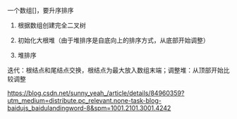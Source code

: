 一个数组[]，要升序排序

1. 根据数组创建完全二叉树
2. 初始化大根堆（由于堆排序是自底向上的排序方式，从底部开始调整）

3. 堆排序

迭代：根结点和尾结点交换，根结点为最大放入数组末端；调整堆：从顶部开始比较调整

https://blog.csdn.net/sunny_yeah_/article/details/84960359?utm_medium=distribute.pc_relevant.none-task-blog-baidujs_baidulandingword-8&spm=1001.2101.3001.4242